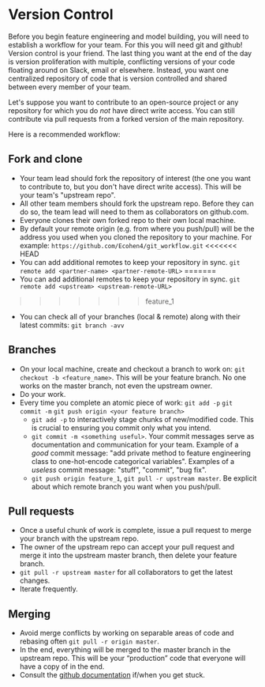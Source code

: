 Version Control
=====================
Before you begin feature engineering and model building, you will need to establish
a workflow for your team. For this you will need git and github! Version control is your friend.
The last thing you want at the end of the day is version proliferation with
multiple, conflicting versions of your code floating around on Slack, email or elsewhere.
Instead, you want one centralized repository of code that is version controlled
and shared between every member of your team.

Let's suppose you want to contribute to an open-source project or any repository for which you do _not_ have direct write access. You can still contribute via pull requests from a forked version of the main repository.

Here is a recommended workflow:

## Fork and clone
* Your team lead should fork the repository of interest (the one you want to contribute to, but you don't have direct write access). This will be your team's "upstream repo".
* All other team members should fork the upstream repo. Before they can do so, the team lead will need to them as collaborators on github.com.
* Everyone clones their own forked repo to their own local machine.
* By default your remote origin (e.g. from where you push/pull) will be the address you used when you cloned the repository to your machine. For example: `https://github.com/Ecohen4/git_workflow.git`
<<<<<<< HEAD
* You can add additional remotes to keep your repository in sync. `git remote add <partner-name> <partner-remote-URL>`
=======
* You can add additional remotes to keep your repository in sync. `git remote add <upstream> <upstream-remote-URL>`
>>>>>>> feature_1
* You can check all of your branches (local & remote) along with their latest commits: `git branch -avv`

## Branches
* On your local machine, create and checkout a branch to work on: `git checkout -b <feature_name>`. This will be your feature branch. No one works on the master branch, not even the upstream owner.
* Do your work.
* Every time you complete an atomic piece of work: `git add -p` `git commit -m` `git push origin <your feature branch>`
  * `git add -p` to interactively stage chunks of new/modified code. This is crucial to ensuring you commit only what you intend.
  * `git commit -m <something useful>`. Your commit messages serve as documentation and communication for your team.
  Example of a _good_ commit message: "add private method to feature engineering class to one-hot-encode categorical variables".
  Examples of a _useless_ commit message: "stuff", "commit", "bug fix".
  * `git push origin feature_1`, `git pull -r upstream master`. Be explicit about which remote branch you want when you push/pull.

## Pull requests
* Once a useful chunk of work is complete, issue a pull request to merge your branch with the upstream repo.
* The owner of the upstream repo can accept your pull request and merge it into the upstream master branch, then delete your feature branch.
* `git pull -r upstream master` for all collaborators to get the latest changes.
* Iterate frequently.

## Merging
* Avoid merge conflicts by working on separable areas of code and rebasing often `git pull -r origin master`.
* In the end, everything will be merged to the master branch in the upstream repo.  This will be your “production” code that everyone will have a copy of in the end.
* Consult the [github documentation](https://guides.github.com/introduction/flow/) if/when you get stuck.
